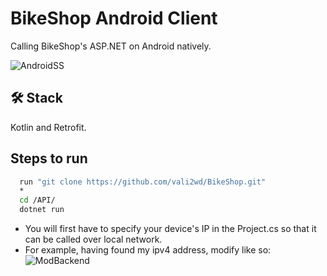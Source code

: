 
# BikeShop Android Client

Calling BikeShop's ASP.NET on Android natively.





![AndroidSS](https://github.com/vali2wd/BikeShopClient/blob/master/Android%20Screenshot.jpg)
## 🛠 Stack
Kotlin and Retrofit.
## Steps to run



```bash
  run "git clone https://github.com/vali2wd/BikeShop.git"
  *
  cd /API/
  dotnet run
```
* You will first have to specify your device's IP in the Project.cs so that it can be called over local network.
 * For example, having found my ipv4 address, modify like so:
 ![ModBackend](https://github.com/vali2wd/BikeShopClient/blob/master/Modify%20backend.png)

    
